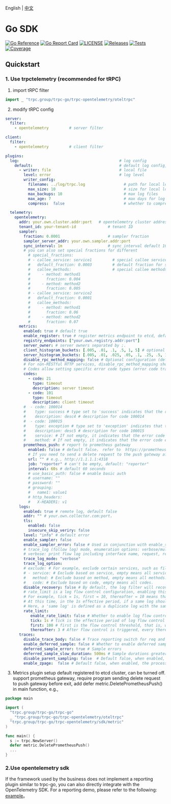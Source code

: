 English | [中文](README.zh_CN.md)

#  Go SDK

[![Go Reference](https://pkg.go.dev/badge/trpc.group/trpc-go/trpc-opentelemetry.svg)](https://pkg.go.dev/trpc.group/trpc-go/trpc-opentelemetry)
[![Go Report Card](https://goreportcard.com/badge/trpc.group/trpc-go/trpc-opentelemetry)](https://goreportcard.com/report/trpc.group/trpc-go/trpc-opentelemetry)
[![LICENSE](https://img.shields.io/badge/license-Apache--2.0-green.svg)](https://github.com/trpc-ecosystem/go-opentelemetry/blob/main/LICENSE)
[![Releases](https://img.shields.io/github/release/trpc-ecosystem/go-opentelemetry.svg?style=flat-square)](https://github.com/trpc-ecosystem/go-opentelemetry/releases)
[![Tests](https://github.com/trpc-ecosystem/go-opentelemetry/actions/workflows/prc.yml/badge.svg)](https://github.com/trpc-ecosystem/go-opentelemetry/actions/workflows/prc.yml)
[![Coverage](https://codecov.io/gh/trpc-ecosystem/go-opentelemetry/branch/main/graph/badge.svg)](https://app.codecov.io/gh/trpc-ecosystem/go-opentelemetry/tree/main)

## Quickstart

### 1. Use trpctelemetry (recommended for tRPC)

1. import tRPC filter

```go
import _ "trpc.group/trpc-go/trpc-opentelemetry/oteltrpc"
```

2. modify tRPC config

```yaml
server:
  filter:
    - opentelemetry         # server filter

client:
  filter:
    - opentelemetry         # client filter

plugins:
  log:                                            # log config
    default:                                      # default log config, support multiple log configs
      - writer: file                              # local file
        level: error                              # log level
        writer_config:
          filename: ../log/trpc.log                 # path for local log file
          max_size: 10                              # size for local log file: MB
          max_backups: 10                           # max log files
          max_age: 7                                # max days for log files 
          compress:  false                          # whether to compress log files

  telemetry:
    opentelemetry:
      addr: your.own.cluster.addr:port   # opentelemetry cluster address
      tenant_id: your-tenant-id              # tenant ID
      sampler:
        fraction: 0.0001                     # sampler fraction 
        sampler_server_addr: your.own.sampler.addr:port
        sync_interval: 1m                    # sync_interval default 10s
        # you can also set special fractions for different
          # special_fractions:
          # - callee_service: service1         # special callee service
          #   default_fraction: 0.0003         # default fraction for service1
          #   callee_methods:                  # special callee methods 
          #     - method: method1
          #       fraction: 0.004
          #     - method: method2
          #       fraction: 0.005
          # - callee_service: service2
          #   default_fraction: 0.0001
          #   callee_methods:
          #     - method: method1
          #       fraction: 0.06
          #     - method: method2
          #       fraction: 0.07
      metrics:
        enabled: true # default true
        enable_register: true # register metrics endpoint to etcd, default true
        registry_endpoints: ["your.own.registry.addr:port"]
        server_owner: # server owners separated by ;.
        client_histogram_buckets: [.005, .01, .1, .5, 1, 5] # optional config for client histogram buckets(Requires incrementing values, with a maximum length of 10 elements, and the data type should be float64.）
        server_histogram_buckets: [.005, .01, .025, .05, .1, .25, .5, 1, 5] # optional config for server histogram buckets(Requires incrementing values, with a maximum length of 10 elements, and the data type should be float64.）
        disable_rpc_method_mapping: false # Optional configuration (default false). When set to true, the original interface name will be reported as-is when reporting metrics.
        # For non-RESTful HTTP services, disable_rpc_method_mapping should be set to true, while for RESTful services, it should be set to false, and metric.RegisterMethodMapping should be used to register the path and pattern mapping relationship to avoid high cardinality issues.
        # Codes allow setting specific error code types (error code translation) for calculating error rate/timeout rate/success rate and displaying error code descriptions on dashboards. 
        codes:
          - code: 21
            type: timeout
            description: server timeout
          - code: 101
            type: timeout
            description: client timeout
        #  - code: 100014
        #    type: success # type set to 'success' indicates that the return code 100014 (regardless of whether it's a caller or callee) will be counted as successful. It does not differentiate between caller and callee. If you are concerned about error code conflicts, you can set 'service' and 'method' to restrict the effective service and method.
        #    description: desc4 # description for code 100014
        #  - code: 100015
        #    type: exception # type set to 'exception' indicates that the return code 100015 is an exceptional error code. You can set more detailed description information in the 'description' field.
        #    description: desc5 # description for code 100015
        #    service: # If not empty, it indicates that the error code exception only matches a specific service (regardless of whether it's a caller or callee). If empty, it applies to all services.
        #    method: # If not empty, it indicates that the error code exception only matches a specific method (regardless of whether it's a caller or callee). If empty, it applies to all methods.
        prometheus_push: # report to prometheus gateway
          enabled: false # default false， refer to  https://prometheus.io/docs/practices/pushing/#should-i-be-using-the-pushgateway
          # If you need to send a delete request to the push gateway after the program exits, add 'defer metric.DeletePrometheusPush()' after 'trpc.NewServer()' in the main() function. For more details, see https://trpc.group/trpc-go/go-opentelemetry#4-metrcs-plugin-configuration.
          url: "" # e.g., http://1.1.1.1:4318
          job: "reporter" # can't be empty, default: "reporter"
          interval: 60s # default 60 seconds
          # use_basic_auth: false # enable basic auth
          # username: ""
          # password: ""
          # grouping:
          #   name1: value1
          # http_headers:
          #   X-HEADER1: v1
      logs:
        enabled: true # remote log, default false 
        addr: "" # your.own.collector.com:port，
        tls:
          enabled: false
          insecure_skip_veriry: false
        level: "info" # default error
        enable_sampler: false
        enable_sampler_error: false # Used in conjunction with enable_sampler, for unsampled requests, if the log level is higher than error, reporting will also be triggered.
        # trace_log (follow log) mode, enumeration options: verbose/multiline/disable 
        # verbose: print flow log including interface name, request, response, and duration at DEBUG level. multiline: beautify print in multiple lines. disable: do not print, default is not printed.
        trace_log_mode: "verbose"
        trace_log_option:
        # exclude: # For example, exclude certain services, such as file upload and download services that do not focus on the packet body. 
        # - service: # Exclude based on service, empty means all services. 
        #   method: # Exclude based on method, empty means all methods.
        #   code: # Exclude based on code, empty means all codes.
        disable_recovery: false # By default, the log filter will recover from panics, print logs, and report metrics.
        # rate_limit is a log flow control configuration, enabling this configuration can reduce the printing of duplicate logs
        # For example, tick = 1s, first = 10, thereafter = 10 means that if the same log is printed more than 10 times within 1 second, then the same log will be printed again every 10 logs
        # At this time, in the 1s effective period, if a same log should be printed 100 times, the actual number of uploaded logs is 19
        # Here, a 'same log' is defined as a duplicate log with the same content and level. Note that this does not include the fields of the log. If the fields are different but the content and level are the same, they are also considered as the 'same log'.
        rate_limit:
           enable_rate_limit: false # Whether to enable log flow control configuration. If enabled, please configure tick, first, and thereafter according to business requirements.
           tick: 1s # tick is the effective period of log flow control (that is, starting from the printing of a log, regardless of whether flow control is triggered or not, the counter for the same log will be reset to zero and counting will restart after the tick time)
           first: 100 # first is the flow control threshold, that is, when the same log reaches the first number of occurrences, flow control is triggered
           thereafter: 3 # After flow control is triggered, every thereafter occurrences of the same log will output one log
      traces:
        disable_trace_body: false # Trace reporting switch for req and rsp, true: disable reporting to improve performance, false: report, report by default
        enable_deferred_sample: false # Whether to enable deferred sampling after the span ends, additionally reporting errors/high latency. Default: disable
        deferred_sample_error: true # Sample errors
        deferred_sample_slow_duration: 500ms # Sample durations greater than the specified value
        disable_parent_sampling: false  # Default false, when enabled, the upstream sampling result will not be used
        enable_zpage:  false # Default false, when enabled, the processor exports span locally and can be viewed at /debug/tracez
```

3. Metrics plugin setup
default registered to etcd cluster, can be turned off.
support prometheus gateway, require program sending delete request to push gateway before exit, add defer metric.DeletePrometheusPush() in main function, e.g.,
```go
package main

import (
  "trpc.group/trpc-go/trpc-go"
  _ "trpc.group/trpc-go/trpc-opentelemetry/oteltrpc"
  "trpc.group/trpc-go/trpc-opentelemetry/sdk/metric"
)

func main() {
  s := trpc.NewServer()
  defer metric.DeletePrometheusPush()
  ...
}
```


### 2.Use opentelemetry sdk

If the framework used by the business does not implement a reporting plugin similar to trpc-go, you can also directly integrate with the OpenTelemetry SDK. For a reporting demo, please refer to the following: [example](./example)。
